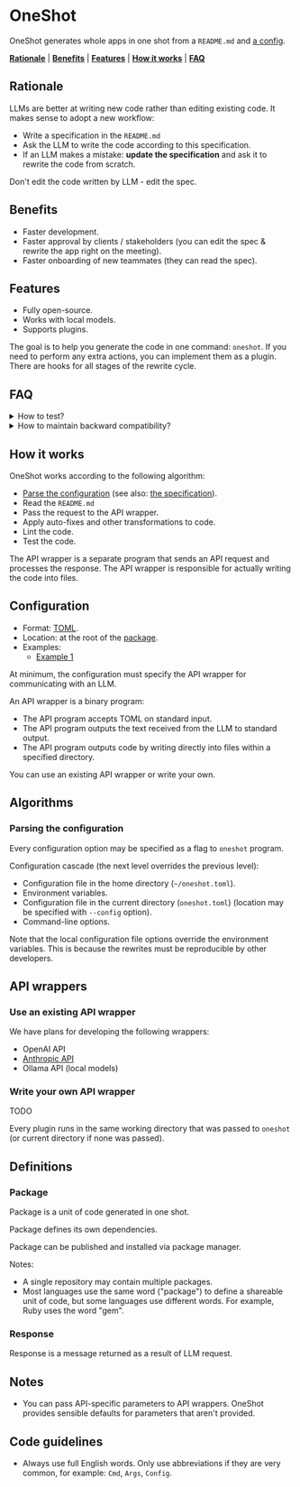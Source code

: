 # OneShot

OneShot generates whole apps in one shot from a `README.md` and [a config](#configuration).

**[Rationale](#rationale)** | **[Benefits](#benefits)** | **[Features](#features)** | **[How it works](#how-it-works)** | **[FAQ](#faq)**


## Rationale

LLMs are better at writing new code rather than editing existing code. It makes sense to adopt a new workflow:

* Write a specification in the `README.md`
* Ask the LLM to write the code according to this specification.
* If an LLM makes a mistake: **update the specification** and ask it to rewrite the code from scratch.

Don't edit the code written by LLM - edit the spec.

## Benefits

* Faster development.
* Faster approval by clients / stakeholders (you can edit the spec & rewrite the app right on the meeting).
* Faster onboarding of new teammates (they can read the spec).

## Features

* Fully open-source.
* Works with local models.
* Supports plugins.

The goal is to help you generate the code in one command: `oneshot`. If you need to perform any extra actions, you can implement them as a plugin. There are hooks for all stages of the rewrite cycle.

## FAQ

<details>
<summary>How to test?</summary>

Split your code into two packages: the app itself & the tests. This way, the LLM would not overwrite your tests when regenerating the app.

</details>

<details>
<summary>How to maintain backward compatibility?</summary>

You can specify the API of your code in the README. This way, you'll steer the LLM into maintaining the same API across different code versions.

</details>

## How it works

OneShot works according to the following algorithm:

* [Parse the configuration](#parsing-the-configuration) (see also: [the specification](#configuration)).
* Read the `README.md`
* Pass the request to the API wrapper.
* Apply auto-fixes and other transformations to code.
* Lint the code.
* Test the code.

The API wrapper is a separate program that sends an API request and processes the response. The API wrapper is responsible for actually writing the code into files.

## Configuration

* Format: [TOML](https://toml.io/en/).
* Location: at the root of the [package](#package).
* Examples:
  * [Example 1](./examples/config/example1.toml)

At minimum, the configuration must specify the API wrapper for communicating with an LLM.

An API wrapper is a binary program:
* The API program accepts TOML on standard input.
* The API program outputs the text received from the LLM to standard output.
* The API program outputs code by writing directly into files within a specified directory.

You can use an existing API wrapper or write your own.

## Algorithms

### Parsing the configuration

Every configuration option may be specified as a flag to `oneshot` program.

Configuration cascade (the next level overrides the previous level):

* Configuration file in the home directory (`~/oneshot.toml`).
* Environment variables.
* Configuration file in the current directory (`oneshot.toml`) (location may be specified with `--config` option).
* Command-line options.

Note that the local configuration file options override the environment variables. This is because the rewrites must be reproducible by other developers.

## API wrappers

### Use an existing API wrapper

We have plans for developing the following wrappers:

* OpenAI API
* [Anthropic API](./packages/oneshot_anthropic_api)
* Ollama API (local models)

### Write your own API wrapper

TODO

Every plugin runs in the same working directory that was passed to `oneshot` (or current directory if none was passed).

## Definitions

### Package

Package is a unit of code generated in one shot.

Package defines its own dependencies.

Package can be published and installed via package manager.

Notes:

* A single repository may contain multiple packages.
* Most languages use the same word ("package") to define a shareable unit of code, but some languages use different words. For example, Ruby uses the word "gem". 

### Response

Response is a message returned as a result of LLM request.

## Notes

* You can pass API-specific parameters to API wrappers. OneShot provides sensible defaults for parameters that aren't provided.

## Code guidelines

* Always use full English words. Only use abbreviations if they are very common, for example: `Cmd`, `Args`, `Config`.  
